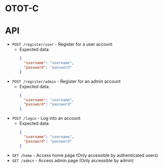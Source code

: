 # OTOT-C

# API

- `POST /register/user` - Register for a user account
  - Expected data:
    ```json
    {
      "username": "username",
      "password": "password"
    }
    ```
- `POST /register/admin` - Register for an admin account
  - Expected data:
    ```json
    {
      "username": "username",
      "password": "password"
    }
    ```
- `POST /login` - Log into an account
  - Expected data:
    ```json
    {
      "username": "username",
      "password": "password"
    }
    ```
- `GET /home` - Access home page (Only accessible by authenticated users)
- `GET /admin` - Access admin page (Only accessible by admin)
